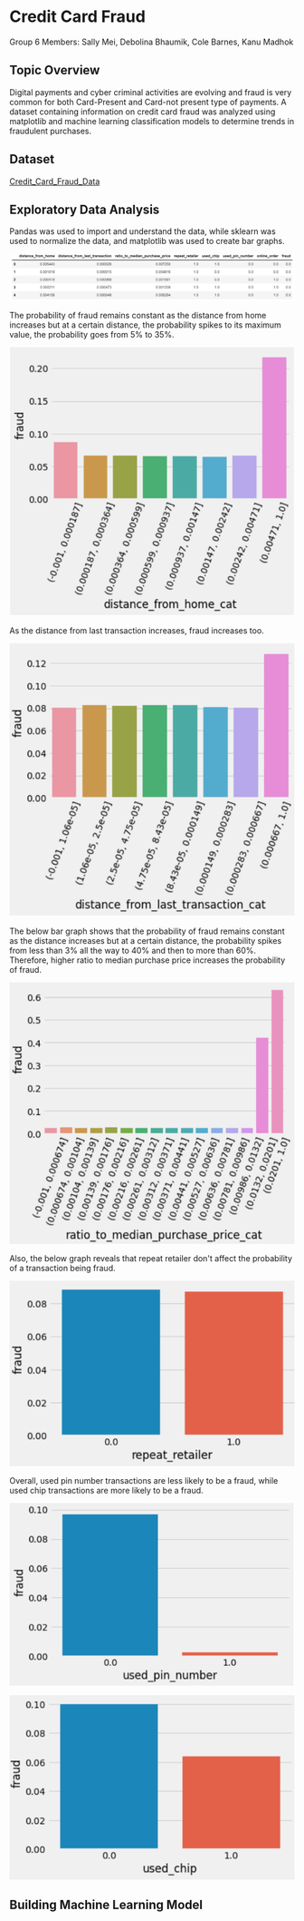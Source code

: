 # Credit Card Fraud

Group 6 Members: Sally Mei, Debolina Bhaumik, Cole Barnes, Kanu Madhok

## Topic Overview

Digital payments and cyber criminal activities are evolving and fraud is very common for both Card-Present and Card-not present type of payments. A dataset containing information on credit card fraud was analyzed using matplotlib and machine learning classification models to determine trends in fraudulent purchases.

## Dataset

[Credit_Card_Fraud_Data](https://www.kaggle.com/datasets/dhanushnarayananr/credit-card-fraud)

## Exploratory Data Analysis

Pandas was used to import and understand the data, while sklearn was used to normalize the data, and matplotlib was used to create bar graphs.

![card_df](Images/card_df.PNG)

The probability of fraud remains constant as the distance from home increases but at a certain distance, the probability spikes to its maximum value, the probability goes from 5% to 35%. 

![distance_from_home](Images/distance_from_home.PNG)

As the distance from last transaction increases, fraud increases too.

![distance_from_last_trans](Images/distance_from_last_trans.PNG)

The below bar graph shows that the probability of fraud remains constant as the distance increases but at a certain distance, the probability spikes from less than 3% all the way to 40% and then to more than 60%. Therefore, higher ratio to median purchase price increases the probability of fraud.

![ratio_to_median_purchase](Images/ratio_to_median_purchase.PNG)

Also, the below graph reveals that repeat retailer don't affect the probability of a transaction being fraud.

![repeat_retailer](Images/repeat_retailer.PNG)

Overall, used pin number transactions are less likely to be a fraud, while used chip transactions are more likely to be a fraud.

![used_pin](Images/used_pin.PNG)

![used_chip](Images/used_chip.PNG)

## Building Machine Learning Model



